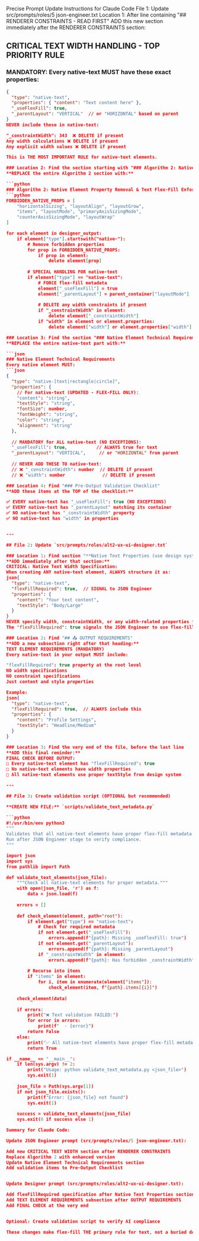 Precise Prompt Update Instructions for Claude Code
File 1: Update src/prompts/roles/5 json-engineer.txt
Location 1: After line containing "## RENDERER CONSTRAINTS - READ FIRST"
ADD this new section immediately after the RENDERER CONSTRAINTS section:
## CRITICAL TEXT WIDTH HANDLING - TOP PRIORITY RULE

### MANDATORY: Every native-text MUST have these exact properties:
```json
{
  "type": "native-text",
  "properties": { "content": "Text content here" },
  "_useFlexFill": true,
  "_parentLayout": "VERTICAL"  // or "HORIZONTAL" based on parent
}
NEVER include these in native-text:

"_constraintWidth": 343  ❌ DELETE if present
Any width calculations ❌ DELETE if present
Any explicit width values ❌ DELETE if present

This is THE MOST IMPORTANT RULE for native-text elements.

### Location 2: Find the section starting with "### Algorithm 2: Native Element Property Removal"
**REPLACE the entire Algorithm 2 section with:**

```python
### Algorithm 2: Native Element Property Removal & Text Flex-Fill Enforcement
```python
FORBIDDEN_NATIVE_PROPS = [
    "horizontalSizing", "layoutAlign", "layoutGrow", 
    "items", "layoutMode", "primaryAxisSizingMode", 
    "counterAxisSizingMode", "layoutWrap"
]

for each element in designer_output:
    if element["type"].startswith("native-"):
        # Remove forbidden properties
        for prop in FORBIDDEN_NATIVE_PROPS:
            if prop in element:
                delete element[prop]
        
        # SPECIAL HANDLING FOR native-text
        if element["type"] == "native-text":
            # FORCE flex-fill metadata
            element["_useFlexFill"] = true
            element["_parentLayout"] = parent_container["layoutMode"]
            
            # DELETE any width constraints if present
            if "_constraintWidth" in element:
                delete element["_constraintWidth"]
            if "width" in element or element.properties:
                delete element["width"] or element.properties["width"]

### Location 3: Find the section "### Native Element Technical Requirements"
**REPLACE the entire native-text part with:**

```json
### Native Element Technical Requirements
Every native element MUST:
```json
{
  "type": "native-[text|rectangle|circle]",
  "properties": {
    // For native-text (UPDATED - FLEX-FILL ONLY):
    "content": "string",
    "textStyle": "string", 
    "fontSize": number,
    "fontWeight": "string",
    "color": "string",
    "alignment": "string"
  },
  
  // MANDATORY for ALL native-text (NO EXCEPTIONS):
  "_useFlexFill": true,           // ALWAYS true for text
  "_parentLayout": "VERTICAL",     // or "HORIZONTAL" from parent
  
  // NEVER ADD THESE TO native-text:
  // ❌ "_constraintWidth": number  // DELETE if present
  // ❌ "width": number              // DELETE if present

### Location 4: Find "### Pre-Output Validation Checklist"
**ADD these items at the TOP of the checklist:**

✅ EVERY native-text has "_useFlexFill": true (NO EXCEPTIONS)
✅ EVERY native-text has "_parentLayout" matching its container
✅ NO native-text has "_constraintWidth" property
✅ NO native-text has "width" in properties


---

## File 2: Update `src/prompts/roles/alt2-ux-ui-designer.txt`

### Location 1: Find section "**Native Text Properties (use design system styles):**"
**ADD immediately after that section:**
CRITICAL: Native Text Width Specification:
When creating ANY native-text element, ALWAYS structure it as:
json{
  "type": "native-text",
  "flexFillRequired": true,  // SIGNAL to JSON Engineer
  "properties": {
    "content": "Your text content",
    "textStyle": "Body/Large"
  }
}
NEVER specify width, constraintWidth, or any width-related properties for native-text.
The "flexFillRequired": true signals the JSON Engineer to use flex-fill behavior.

### Location 2: Find "## 📤 OUTPUT REQUIREMENTS"
**ADD a new subsection right after that heading:**
TEXT ELEMENT REQUIREMENTS (MANDATORY)
Every native-text in your output MUST include:

"flexFillRequired": true property at the root level
NO width specifications
NO constraint specifications
Just content and style properties

Example:
json{
  "type": "native-text",
  "flexFillRequired": true,  // ALWAYS include this
  "properties": {
    "content": "Profile Settings",
    "textStyle": "Headline/Medium"
  }
}

### Location 3: Find the very end of the file, before the last line
**ADD this final reminder:**
FINAL CHECK BEFORE OUTPUT:
□ Every native-text element has "flexFillRequired": true
□ No native-text elements have width properties
□ All native-text elements use proper textStyle from design system

---

## File 3: Create validation script (OPTIONAL but recommended)

**CREATE NEW FILE:** `scripts/validate_text_metadata.py`

```python
#!/usr/bin/env python3
"""
Validates that all native-text elements have proper flex-fill metadata.
Run after JSON Engineer stage to verify compliance.
"""

import json
import sys
from pathlib import Path

def validate_text_elements(json_file):
    """Check all native-text elements for proper metadata."""
    with open(json_file, 'r') as f:
        data = json.load(f)
    
    errors = []
    
    def check_element(element, path="root"):
        if element.get("type") == "native-text":
            # Check for required metadata
            if not element.get("_useFlexFill"):
                errors.append(f"{path}: Missing _useFlexFill: true")
            if not element.get("_parentLayout"):
                errors.append(f"{path}: Missing _parentLayout")
            if "_constraintWidth" in element:
                errors.append(f"{path}: Has forbidden _constraintWidth")
        
        # Recurse into items
        if "items" in element:
            for i, item in enumerate(element["items"]):
                check_element(item, f"{path}.items[{i}]")
    
    check_element(data)
    
    if errors:
        print("❌ Text validation FAILED:")
        for error in errors:
            print(f"  - {error}")
        return False
    else:
        print("✅ All native-text elements have proper flex-fill metadata")
        return True

if __name__ == "__main__":
    if len(sys.argv) != 2:
        print("Usage: python validate_text_metadata.py <json_file>")
        sys.exit(1)
    
    json_file = Path(sys.argv[1])
    if not json_file.exists():
        print(f"Error: {json_file} not found")
        sys.exit(1)
    
    success = validate_text_elements(json_file)
    sys.exit(0 if success else 1)

Summary for Claude Code:

Update JSON Engineer prompt (src/prompts/roles/5 json-engineer.txt):

Add new CRITICAL TEXT WIDTH section after RENDERER CONSTRAINTS
Replace Algorithm 2 with enhanced version
Update Native Element Technical Requirements section
Add validation items to Pre-Output Checklist


Update Designer prompt (src/prompts/roles/alt2-ux-ui-designer.txt):

Add flexFillRequired specification after Native Text Properties section
Add TEXT ELEMENT REQUIREMENTS subsection after OUTPUT REQUIREMENTS
Add FINAL CHECK at the very end


Optional: Create validation script to verify AI compliance

These changes make flex-fill THE primary rule for text, not a buried detail. The AI will see it multiple times and in prominent positions.
